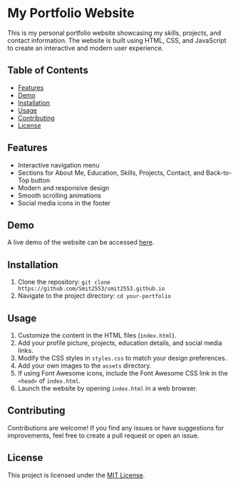 # My Portfolio Website

This is my personal portfolio website showcasing my skills, projects, and contact information. The website is built using HTML, CSS, and JavaScript to create an interactive and modern user experience.

## Table of Contents

- [Features](#features)
- [Demo](#demo)
- [Installation](#installation)
- [Usage](#usage)
- [Contributing](#contributing)
- [License](#license)

## Features

- Interactive navigation menu
- Sections for About Me, Education, Skills, Projects, Contact, and Back-to-Top button
- Modern and responsive design
- Smooth scrolling animations
- Social media icons in the footer

## Demo

A live demo of the website can be accessed [here](https://smit2553.github.io/).

## Installation

1. Clone the repository: `git clone https://github.com/Smit2553/smit2553.github.io`
2. Navigate to the project directory: `cd your-portfolio`

## Usage

1. Customize the content in the HTML files (`index.html`).
2. Add your profile picture, projects, education details, and social media links.
3. Modify the CSS styles in `styles.css` to match your design preferences.
4. Add your own images to the `assets` directory.
5. If using Font Awesome icons, include the Font Awesome CSS link in the `<head>` of `index.html`.
6. Launch the website by opening `index.html` in a web browser.

## Contributing

Contributions are welcome! If you find any issues or have suggestions for improvements, feel free to create a pull request or open an issue.

## License

This project is licensed under the [MIT License](LICENSE).

